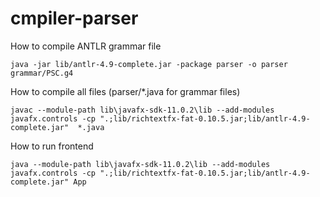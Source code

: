 # cmpiler-parser

How to compile ANTLR grammar file

```
java -jar lib/antlr-4.9-complete.jar -package parser -o parser grammar/PSC.g4
```

How to compile all files (parser/\*.java for grammar files)

```
javac --module-path lib\javafx-sdk-11.0.2\lib --add-modules javafx.controls -cp ".;lib/richtextfx-fat-0.10.5.jar;lib/antlr-4.9-complete.jar"  *.java
```

How to run frontend

```
java --module-path lib\javafx-sdk-11.0.2\lib --add-modules javafx.controls -cp ".;lib/richtextfx-fat-0.10.5.jar;lib/antlr-4.9-complete.jar" App
```
